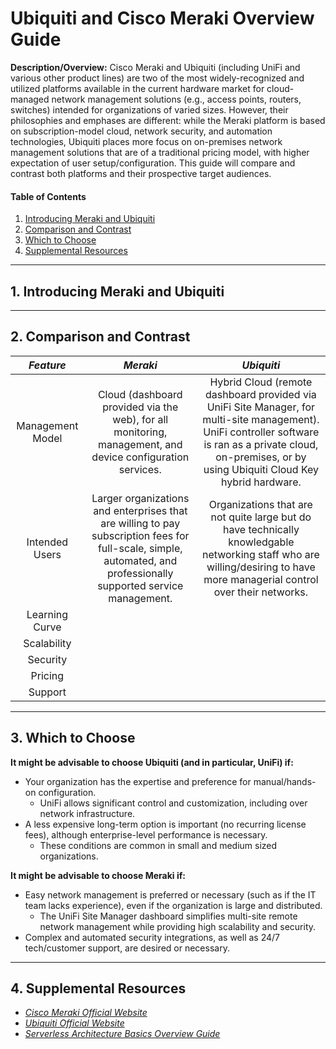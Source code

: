 # Ubiquiti and Cisco Meraki Overview Guide

**Description/Overview:** Cisco Meraki and Ubiquiti (including UniFi and various other product lines) are two of the most widely-recognized and utilized platforms available in the current hardware market for cloud-managed network management solutions (e.g., access points, routers, switches) intended for organizations of varied sizes. However, their philosophies and emphases are different: while the Meraki platform is based on subscription-model cloud, network security, and automation technologies, Ubiquiti places more focus on on-premises network management solutions that are of a traditional pricing model, with higher expectation of user setup/configuration. This guide will compare and contrast both platforms and their prospective target audiences.

#### Table of Contents

1. [Introducing Meraki and Ubiquiti](#introducing)
2. [Comparison and Contrast](#compare)
3. [Which to Choose](#choose)
4. [Supplemental Resources](#supplemental)

<hr />

## 1. <a name="introducing">Introducing Meraki and Ubiquiti</a>

<hr />

## 2. <a name="compare">Comparison and Contrast</a>

| *Feature* | *Meraki* | *Ubiquiti* |
| :---: | :---: | :----: |
| Management Model | Cloud (dashboard provided via the web), for all monitoring, management, and device configuration services. | Hybrid Cloud (remote dashboard provided via UniFi Site Manager, for multi-site management). UniFi controller software is ran as a private cloud, on-premises, or by using Ubiquiti Cloud Key hybrid hardware. |
| Intended Users | Larger organizations and enterprises that are willing to pay subscription fees for full-scale, simple, automated, and professionally supported service management. | Organizations that are not quite large but do have technically knowledgable networking staff who are willing/desiring to have more managerial control over their networks. |
| Learning Curve | | |
| Scalability | |
| Security | |
| Pricing | |
| Support | |

<hr />

## 3. <a name="choose">Which to Choose</a>

**It might be advisable to choose Ubiquiti (and in particular, UniFi) if:**

* Your organization has the expertise and preference for manual/hands-on configuration.
  + UniFi allows significant control and customization, including over network infrastructure.
* A less expensive long-term option is important (no recurring license fees), although enterprise-level performance is necessary.
  + These conditions are common in small and medium sized organizations.

**It might be advisable to choose Meraki if:**

* Easy network management is preferred or necessary (such as if the IT team lacks experience), even if the organization is large and distributed.
  + The UniFi Site Manager dashboard simplifies multi-site remote network management while providing high scalability and security.
* Complex and automated security integrations, as well as 24/7 tech/customer support, are desired or necessary. 
 
<hr />

## 4. <a name="supplemental">Supplemental Resources</a>

* *[Cisco Meraki Official Website](https://meraki.cisco.com/)*
* *[Ubiquiti Official Website](https://ui.com/)*
* *[Serverless Architecture Basics Overview Guide](https://github.com/chaseofthejungle/serverless-architecture-basics)*
